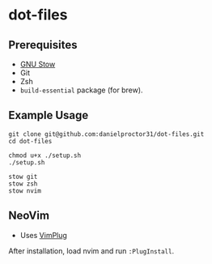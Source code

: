 # dot-files

## Prerequisites

- [GNU Stow](https://www.gnu.org/software/stow/)
- Git
- Zsh
- `build-essential` package (for brew).

## Example Usage

```
git clone git@github.com:danielproctor31/dot-files.git
cd dot-files

chmod u+x ./setup.sh
./setup.sh

stow git
stow zsh
stow nvim
```

## NeoVim

- Uses [VimPlug](https://github.com/junegunn/vim-plug)

After installation, load nvim and run `:PlugInstall`.
